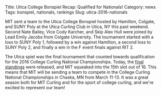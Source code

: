 Title: Utica College Bonspiel Recap: Qualified for Nationals!
Category: news
Tags: bonspiel, nationals, rankings 
Slug: utica-2016-nationals

MIT sent a team to the Utica College Bonspiel hosted by Hamilton, Colgate, and SUNY Poly at the Utica Curling Club in Utica, NY this past weekend. Second Nate Bailey, Vice Cody Karcher, and Skip Alex Hull were joined by Lead Emily Jacobs from Colgate University. The tournament started with a loss to SUNY Poly 1, followed by a win against Hamilton, a second loss to SUNY Poly 2, and finally a win in the F event finals against RIT 2.

The Utica spiel was the final tournament that counted towards qualification for the 2016 College Curling National Championships. Today, the <a href="http://www.collegecurlingusa.org/" target="_blank">final standings</a> were released, and MIT squeaked into the 15th slot out of 16. This means that MIT will be sending a team to compete in the College Curling National Championships in Chaska, MN from March 11-13. It was a great season both for MIT Curling and for the sport of college curling, and we're excited to represent our team!
